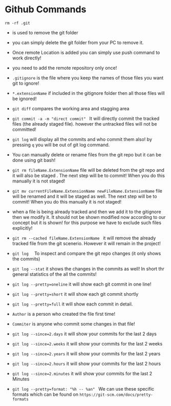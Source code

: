 
# Github Commands
``` gitbash
rm -rf .git
```
-  is used to remove the git folder
- you can simply delete the git folder from your PC to remove it.
- Once remote Location is added you can simply use push command to work directly!
- you need to add the remote repository only once!
- ```.gitignore``` is the file where you keep the names of those files you want git to ignore!
- ```*.extensionName``` if included in the gitignore folder then all those files will be ignored!
- ```git diff``` compares the working area and stagging area

- ```git commit -a -m "direct commit" ``` It will directly commit the tracked files (the already staged file). however the untracked files will not be committed!
- ```git log``` will display all the commits and who commit them also! by pressing `q` you will be out of git log command.
-  You can manually delete or rename files from the git repo but it can be done using git bash!
- ```git rm fileName.ExtensionName``` file will be deleted from the git repo and it will also be staged . The next step will be to commit! When you do this manually it is not staged!
- ```git mv currentFileName.ExtensionName newFileName.ExtensionName``` file will be renamed and it will be staged as well. The next step will be to commit! When you do this manually it is not staged!

- when a file is being already tracked and then we add it to the gitignore then we modify it. It should not be shown modified now according to our concept but it is shown! for this purpose we have to exclude such files explicitly!
- ```git rm --cached fileName.ExtensionName ``` it will remove the already tracked file from the git scenerio. However it will remain in the project!
- ```git log  ``` To inspect and compare the git repo changes  (it only shows the commits)
- ```git log --stat``` it shows the changes in the commits as well! In short thr general statistics of the all the commits!
- ```git log --pretty=oneline``` it will show each git commit in one line!
- ```git log --pretty=short``` it will show each git commit shortly 
- ```git log --pretty=full``` it will show each commit in detail.
- `Author` is a person who created the file first time!
- `Commiter` is anyone who commit some changes in that file!
- ```git log --since=2.days``` it will show your commits for the last 2 days
- ```git log --since=2.weeks``` it will show your commits for the last 2 weeks
- ```git log --since=2.years``` it will show your commits for the last 2 years
- ```git log --since=2.hours``` it will show your commits for the last 2 hours
- ```git log --since=2.minutes``` it will show your commits for the last 2 Minutes
- ```git log --pretty=format: "%h -- %an" ``` We can use these specific formats which can be found on `https://git-scm.com/docs/pretty-formats`





